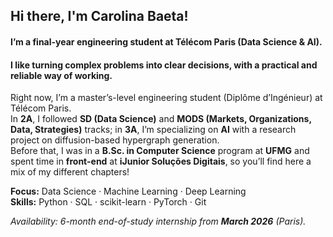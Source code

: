 ## Hi there, I'm Carolina Baeta!

#### I’m a final-year engineering student at Télécom Paris (Data Science & AI).  
#### I like turning complex problems into clear decisions, with a practical and reliable way of working.


Right now, I’m a master’s-level engineering student (Diplôme d’Ingénieur) at Télécom Paris.  
In **2A**, I followed **SD (Data Science)** and **MODS (Markets, Organizations, Data, Strategies)** tracks; 
in **3A**, I’m specializing on **AI** with a research project on diffusion-based hypergraph generation.  
Before that, I was in a **B.Sc. in Computer Science** program at **UFMG** and spent time in **front-end** at **iJunior Soluções Digitais**, so you’ll find here a mix of my different chapters!

**Focus:** Data Science · Machine Learning · Deep Learning  
**Skills:** Python · SQL · scikit-learn · PyTorch · Git

*Availability: 6-month end-of-study internship from **March 2026** (Paris).*
